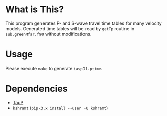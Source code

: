 # What is This?

This program generates P- and S-wave travel time tables for many velocity models.
Generated time tables will be read by `getTp` routine in `sub.greenMfar.f90` without modifications.

# Usage

Please execute `make` to generate `iasp91.ptime`.

# Dependencies

- [TauP](http://www.seis.sc.edu/TauP/)
- `kshramt` (`pip-3.x install --user -U kshramt`)
